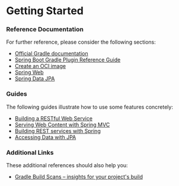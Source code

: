 # Getting Started

### Reference Documentation
For further reference, please consider the following sections:

* [Official Gradle documentation](https://docs.gradle.org)
* [Spring Boot Gradle Plugin Reference Guide](https://docs.spring.io/spring-boot/docs/2.7.16-SNAPSHOT/gradle-plugin/reference/html/)
* [Create an OCI image](https://docs.spring.io/spring-boot/docs/2.7.16-SNAPSHOT/gradle-plugin/reference/html/#build-image)
* [Spring Web](https://docs.spring.io/spring-boot/docs/2.7.16-SNAPSHOT/reference/htmlsingle/index.html#web)
* [Spring Data JPA](https://docs.spring.io/spring-boot/docs/2.7.16-SNAPSHOT/reference/htmlsingle/index.html#data.sql.jpa-and-spring-data)

### Guides
The following guides illustrate how to use some features concretely:

* [Building a RESTful Web Service](https://spring.io/guides/gs/rest-service/)
* [Serving Web Content with Spring MVC](https://spring.io/guides/gs/serving-web-content/)
* [Building REST services with Spring](https://spring.io/guides/tutorials/rest/)
* [Accessing Data with JPA](https://spring.io/guides/gs/accessing-data-jpa/)

### Additional Links
These additional references should also help you:

* [Gradle Build Scans – insights for your project's build](https://scans.gradle.com#gradle)

